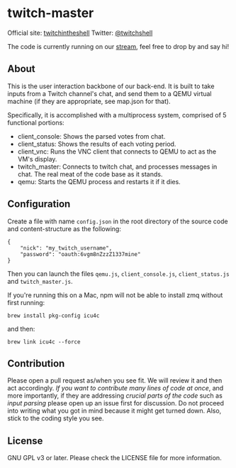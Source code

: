 # twitch-master

Official site: [twitchintheshell](http://twitchintheshell.com/)
Twitter: [@twitchshell](https://twitter.com/twitchshell)

The code is currently running on our [stream](http://www.twitch.tv/twitchinstallsarchlinux), feel free to drop by and say hi!


## About

This is the user interaction backbone of our back-end. It is built to take inputs from a Twitch channel's chat, and send them to a QEMU virtual machine (if they are appropriate, see map.json for that).


Specifically, it is accomplished with a multiprocess system, comprised of 5 functional portions:

* client_console: Shows the parsed votes from chat.
* client_status: Shows the results of each voting period.
* client_vnc: Runs the VNC client that connects to QEMU to act as the VM's display.
* twitch_master: Connects to twitch chat, and processes messages in chat. The real meat of the code base as it stands.
* qemu: Starts the QEMU process and restarts it if it dies.


## Configuration

Create a file with name `config.json` in the root directory of the source code and content-structure as the following:

```
{
    "nick": "my_twitch_username",
    "password": "oauth:6vgm8nZzzZ1337mine"
}
```

Then you can launch the files `qemu.js`, `client_console.js`, `client_status.js` and `twitch_master.js`.

If you're running this on a Mac, npm will not be able to install zmq without first running:

`brew install pkg-config icu4c`

and then:

`brew link icu4c --force`


## Contribution

Please open a pull request as/when you see fit. We will review it and then act accordingly.
*If you want to contribute many lines of code at once*, and more importantly, if they are addressing *crucial parts of the code* such as *input parsing* please open up an issue first for discussion. Do not proceed into writing what you got in mind because it might get turned down.
Also, stick to the coding style you see.


## License

GNU GPL v3 or later. Please check the LICENSE file for more information.